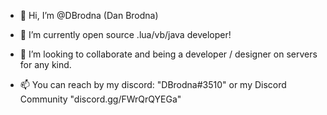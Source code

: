 - 👋 Hi, I’m @DBrodna (Dan Brodna)

- 🌱 I’m currently open source .lua/vb/java developer!
- 💞️ I’m looking to collaborate and being a developer / designer on servers for any kind.
- 📫 You can reach by my discord: "DBrodna#3510" or my Discord Community "discord.gg/FWrQrQYEGa"

<!---
DBrodna/DBrodna is a ✨ special ✨ repository because its `README.md` (this file) appears on your GitHub profile.
You can click the Preview link to take a look at your changes.
--->
